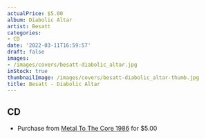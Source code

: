 ```yaml
---
actualPrice: $5.00
album: Diabolic Altar
artist: Besatt
categories:
- CD
date: '2022-03-11T16:59:57'
draft: false
images:
- /images/covers/besatt-diabolic_altar.jpg
inStock: true
thumbnailImage: /images/covers/besatt-diabolic_altar-thumb.jpg
title: Besatt - Diabolic Altar
---
```


## CD
* Purchase from [Metal To The Core 1986](https://metaltothecore1986.com/shop/besatt-diabolic-altar-cd/) for $5.00
